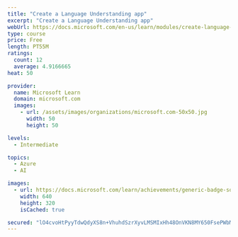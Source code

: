 ```yaml
---
title: "Create a Language Understanding app"
excerpt: "Create a Language Understanding app"
webUrl: https://docs.microsoft.com/en-us/learn/modules/create-language-understanding-app/
type: course
price: Free
length: PT55M
ratings:
  count: 12
  average: 4.9166665
heat: 50

provider:
  name: Microsoft Learn
  domain: microsoft.com
  images:
    - url: /assets/images/organizations/microsoft.com-50x50.jpg
      width: 50
      height: 50

levels:
  - Intermediate

topics:
  - Azure
  - AI

images:
  - url: https://docs.microsoft.com/learn/achievements/generic-badge-social.png
    width: 640
    height: 320
    isCached: true

secured: "lO4cvoHtPyyTdwQdyXS8n+VhuhdSzrXyvLMSMIxHh48OnVKN8MY650FsePWbMQzaNRaS6xJC0BGc99AQWRNDIhOmGQivIHPLuY91ZWZGljF4ebjF+O5NvLiT8FElA+cQfj1AD9OFsfjCF7v3TOJe4ZqlcJ9rXqmxLhIlmjkt3w/RXoPHUhaaFEy/0XXBXi4NuD175aqrV7nLXjNR+xC3DI79+Rcjfk7nAb8sVjjSXHJfrHW89nQH3OFxiqLMQF0ZAXnD/oVr3QkMuvuvKL4oUM6VwnyAiA+UL3JoZySmtWPevonmz70rj5sFeUjLcv63+B9rcmQQHip3IDCCQEg7h8nFh0ZmlCKfEo6315uMQyrG5D9W+dpkqA0e+ouEUir7m8CM5zdmUgQSIyymFxbQI4AlWwo3OKh2Yo02DueWRuw=;N8E5+TtlQAkAGc15Wwkipg=="
---
```


